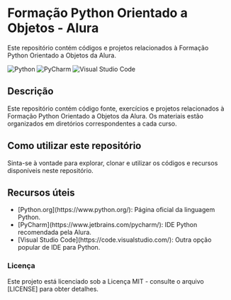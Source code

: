 <h1> Formação Python Orientado a Objetos - Alura </h1>

Este repositório contém códigos e projetos relacionados à Formação Python Orientado a Objetos da Alura.

![Python](https://img.shields.io/badge/python-3670A0?style=for-the-badge&logo=python&logoColor=ffdd54)
![PyCharm](https://img.shields.io/badge/pycharm-143?style=for-the-badge&logo=pycharm&logoColor=black&color=black&labelColor=green)
![Visual Studio Code](https://img.shields.io/badge/Visual%20Studio%20Code-0078d7.svg?style=for-the-badge&logo=visual-studio-code&logoColor=white)

<h2> Descrição </h2>

<p> Este repositório contém código fonte, exercícios e projetos relacionados à Formação Python Orientado a Objetos da Alura. Os materiais estão organizados em diretórios correspondentes a cada curso. </p>

<h2> Como utilizar este repositório </h2>

<p> Sinta-se à vontade para explorar, clonar e utilizar os códigos e recursos disponíveis neste repositório. </p>

<h2> Recursos úteis </h2> 

<ul>
  <li> [Python.org](https://www.python.org/): Página oficial da linguagem Python. </li>
  <li> [PyCharm](https://www.jetbrains.com/pycharm/): IDE Python recomendada pela Alura. </li>
  <li> [Visual Studio Code](https://code.visualstudio.com/): Outra opção popular de IDE para Python. </li>
</ul>

<h3> Licença </h3> 

<p> Este projeto está licenciado sob a Licença MIT - consulte o arquivo [LICENSE] para obter detalhes. </p>
